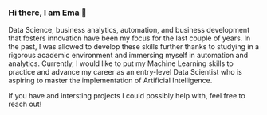 ### Hi there, I am Ema 👋

Data Science, business analytics, automation, and business development that fosters innovation have been my focus for the last couple of years. In the past, I was allowed to develop these skills further thanks to studying in a rigorous academic environment and immersing myself in automation and analytics. Currently, I would like to put my Machine Learning skills to practice and advance my career as an entry-level Data Scientist who is aspiring to master the implementation of Artificial Intelligence.

If you have and intersting projects I could possibly help with, feel free to reach out!
